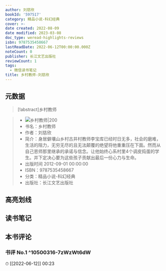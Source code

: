 ```yaml
---
author: 刘慈欣
bookId: '597517'
category: 精品小说-科幻经典
cover: >-
date created: 2022-08-09
date modified: 2023-03-08
doc_type: weread-highlights-reviews
isbn: 9787535458667
lastReadDate: 2022-06-12T00:00:00.000Z
noteCount: 0
publisher: 长江文艺出版社
reviewCount: 1
tags:
  - 微信读书笔记
title: 乡村教师-刘慈欣
---
```


## 元数据

>[!abstract]乡村教师

> - ![乡村教师|200](https://wfqqreader-1252317822.image.myqcloud.com/cover/517/597517/t7_597517.jpg)
> - 书名：乡村教师
> - 作者：刘慈欣
> - 简介：身居僻壤山乡村古井村教师李宝库已经时日无多，社会的磨难，生活的阻力，无穷无尽的且无法颠覆的绝望将他重重压在下面。然而从自己恩师那里继承的承诺与信念。让他始终心系村里4个调皮捣蛋的学生。并下定决心要为这些孩子贡献出最后一份心力与生命。
> - 出版时间 2012-09-01 00:00:00
> - ISBN：9787535458667
> - 分类：精品小说-科幻经典
> - 出版社：长江文艺出版社

## 高亮划线

## 读书笔记

## 本书评论

### 书评 No.1 ^10500316-7zWzWt6dW

⏱ [[2022-06-12]] 00:23
